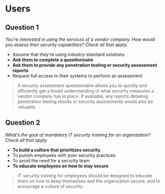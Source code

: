 # Users

## Question 1

*You're interested in using the services of a vendor company. How would you assess their security capabilities? Check all that apply.* 

* Assume that they're using industry-standard solutions 
* **Ask them to complete a questionnaire** 
* **Ask them to provide any penetration testing or security assessment reports**
* Request full access to their systems to perform an assessment 

> A security assessment questionnaire allows you to quickly and efficiently get a broad understanding of what security measures a vendor company has in place. If available, any reports detailing penetration testing results or security assessments would also be valuable.

## Question 2

*What's the goal of mandatory IT security training for an organization? Check all that apply.*

* **To build a culture that prioritizes security** 
* To punish employees with poor security practices 
* To avoid the need for a security team
* **To educate employees on how to stay secure** 

> IT security training for employees should be designed to educate them on how to keep themselves and the organization secure, and to encourage a culture of security.